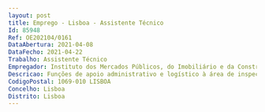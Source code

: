 ```yaml
--- 
layout: post
title: Emprego - Lisboa - Assistente Técnico
Id: 85948
Ref: OE202104/0161
DataAbertura: 2021-04-08
DataFecho: 2021-04-22
Trabalho: Assistente Técnico
Empregador: Instituto dos Mercados Públicos, do Imobiliário e da Construção, I.P.
Descricao: Funções de apoio administrativo e logístico à área de inspeção da Direção de Inspeção.
CodigoPostal: 1069-010 LISBOA
Concelho: Lisboa
Distrito: Lisboa
--- 
```

